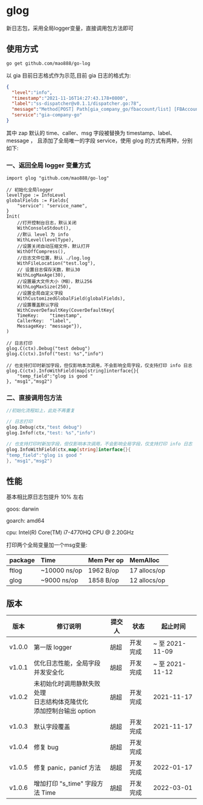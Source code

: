 # glog
新日志包，采用全局logger变量，直接调用包方法即可


## 使用方式
`go get github.com/mao888/go-log`

以 gia 目前日志格式作为示范,目前 gia 日志的格式为:
```json
{
  "level":"info",
  "timestamp":"2021-11-16T14:27:43.178+0800",
  "label":"ss-dispatcher@v0.1.1/dispatcher.go:78",
  "message":"Method[POST] Path[gia_company_go/fbaccount/list] [FBAccountController] 新增fb账户信息",
  "service":"gia-company-go"
}
```
其中 zap 默认的 time、caller、msg 字段被替换为 timestamp、label、message ，
且添加了全局唯一的字段 service，使用 glog 的方式有两种，分别如下:
### 一、返回全局 logger 变量方式
```golang
import glog "github.com/mao888/go-log"

// 初始化全局logger
levelType := InfoLevel
globalFields := Fields{
    "service": "service_name",
}
Init(
	//打开控制台日志，默认关闭
    WithConsoleStdout(),
	//默认 level 为 info
	WithLevel(levelType),
	//设置关闭自动压缩文件，默认打开
	WithOffCompress(),
	//日志文件位置，默认 ./log.log
	WithFileLocation("test.log"),
	// 设置日志保存天数，默认30
	WithLogMaxAge(30),
	//设置最大文件大小（MB），默认256
	WithLogMaxSize(250),
	//设置全局自定义字段
	WithCustomizedGlobalField(globalFields),
	//设置覆盖默认字段
	WithCoverDefaultKey(CoverDefaultKey{
	TimeKey:    "timestamp",
	CallerKey:  "label",
	MessageKey: "message"}),
)

// 日志打印
glog.C(ctx).Debug("test debug")
glog.C(ctx).Infof("test: %s","info")

// 也支持打印时新加字段，但仅影响本次调用，不会影响全局字段，仅支持打印 info 日志
glog.C(ctx).InfoWithField(map[string]interface{}{
	"temp_field":"glog is good "
}, "msg1","msg2")

```

### 二、直接调用包方法
```go
//初始化流程如上，此处不再重复

// 日志打印
glog.Debug(ctx,"test debug")
glog.Infof(ctx,"test: %s","info")

// 也支持打印时新加字段，但仅影响本次调用，不会影响全局字段，仅支持打印 info 日志
glog.InfoWithField(ctx,map[string]interface{}{
"temp_field":"glog is good "
}, "msg1","msg2")

```

## 性能

基本相比原日志包提升 10% 左右

goos: darwin

goarch: amd64

cpu: Intel(R) Core(TM) i7-4770HQ CPU @ 2.20GHz

打印两个全局变量加一个msg变量:

| package | Time | Mem Per op| MemAlloc |
| :---- | :---- | :---- |:---- |
| ftlog | ~10000 ns/op   | 1962 B/op  | 17 allocs/op |
| glog  | ~9000 ns/op    | 1858 B/op  | 12 allocs/op |



## 版本

| 版本     | 修订说明                                             | 提交人 | 状态 | 起止时间           |
|--------|--------------------------------------------------|----| ----- |----------------|
| v1.0.0 | 第一版 logger                                       | 胡超 | 开发完成 | ~ 至 2021-11-09 |
| v1.0.1 | 优化日志性能，全局字段并发安全化                                 | 胡超 | 开发完成 | ~ 至 2021-11-12 |
| v1.0.2 | 未初始化时调用静默失败处理 <br> 日志结构体克隆优化 <br> 添加控制台输出 option | 胡超 | 开发完成 | 2021-11-17     |
| v1.0.3 | 默认字段覆盖                                           | 胡超 | 开发完成 | 2021-11-17     |
| v1.0.4 | 修复 bug                                           | 胡超 | 开发完成 |                |
| v1.0.5 | 修复 panic，panicf 方法                               | 胡超 | 开发完成 | 2022-01-17     |
| v1.0.6 | 增加打印 "s_time" 字段方法 Time                          | 胡超 | 开发完成 | 2022-03-01     |





